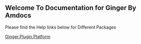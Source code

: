 ## Welcome To Documentation for Ginger By Amdocs 



Please find the Help links below for Different Packages

[Ginger.Plugin.Platform](https://ginger-automation.github.io/Plugins/Ginger.PluginPlatforms)
